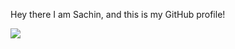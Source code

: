  Hey there I am Sachin, and this is my GitHub profile!


<a href="https://github.com/anuraghazra/github-readme-stats">
  <img align="center" src="https://github-readme-stats.vercel.app/api?username=sachinDodamani&count_private=true&theme=aura&show_icons=true" />
</a>

<!---![Sachin's GitHub stats](https://github-readme-stats.vercel.app/api?username=sachinDodamani&count_private=true&theme=aura&show_icons=true)   --->  





<!---
sachinDodamani/sachinDodamani is a ✨ special ✨ repository because its `README.md` (this file) appears on your GitHub profile.
You can click the Preview link to take a look at your changes.
--->
